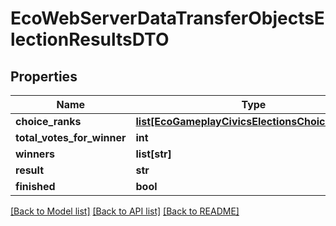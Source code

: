 # EcoWebServerDataTransferObjectsElectionResultsDTO

## Properties
Name | Type | Description | Notes
------------ | ------------- | ------------- | -------------
**choice_ranks** | [**list[EcoGameplayCivicsElectionsChoiceResults]**](EcoGameplayCivicsElectionsChoiceResults.md) |  | [optional] 
**total_votes_for_winner** | **int** |  | [optional] 
**winners** | **list[str]** |  | [optional] 
**result** | **str** |  | [optional] 
**finished** | **bool** |  | [optional] 

[[Back to Model list]](../README.md#documentation-for-models) [[Back to API list]](../README.md#documentation-for-api-endpoints) [[Back to README]](../README.md)


